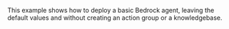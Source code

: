 This example shows how to deploy a basic Bedrock agent, leaving the default values and without creating an action group or a knowledgebase. 